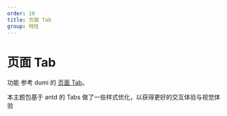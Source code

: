 ```yaml
---
order: 10
title: 页面 Tab
group: 特性
---
```


# 页面 Tab

功能 参考 dumi 的 [页面 Tab](https://d.umijs.org/guide/page-tab)。

本主题包基于 antd 的 Tabs 做了一些样式优化，以获得更好的交互体验与视觉体验
